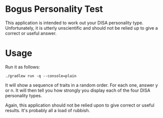# Bogus Personality Test

This application is intended to work out your DISA personality type. Unfortunately,
it is utterly unscientific and should not be relied up to give a correct or useful
answer.

# Usage

Run it as follows:

    ./gradlew run -q --console=plain 

It will show a sequence of traits in a random order. For each one,
answer y or n. It will then tell you how strongly you display each of the four DISA
personality types.

Again, this application should not be relied upon to give correct or useful results.
It's probably all a load of rubbish.
